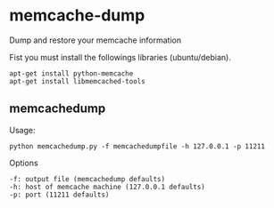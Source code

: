 memcache-dump
=============

Dump and restore your memcache information


Fist you must install the followings libraries (ubuntu/debian).

	apt-get install python-memcache
	apt-get install libmemcached-tools

## memcachedump

Usage:

	python memcachedump.py -f memcachedumpfile -h 127.0.0.1 -p 11211

Options

	-f: output file (memcachedump defaults)
	-h: host of memcache machine (127.0.0.1 defaults)
	-p: port (11211 defaults)
